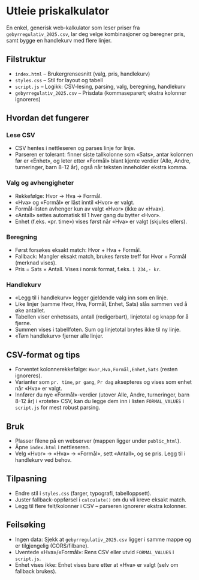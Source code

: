 # Utleie priskalkulator

En enkel, generisk web-kalkulator som leser priser fra `gebyrregulativ_2025.csv`, lar deg velge kombinasjoner og beregner pris, samt bygge en handlekurv med flere linjer.

## Filstruktur

- `index.html` – Brukergrensesnitt (valg, pris, handlekurv)
- `styles.css` – Stil for layout og tabell
- `script.js` – Logikk: CSV-lesing, parsing, valg, beregning, handlekurv
- `gebyrregulativ_2025.csv` – Prisdata (kommaseparert; ekstra kolonner ignoreres)

## Hvordan det fungerer

### Lese CSV

- CSV hentes i nettleseren og parses linje for linje.
- Parseren er tolerant: finner siste tallkolonne som «Sats», antar kolonnen før er «Enhet», og leter etter «Formål» blant kjente verdier (Alle, Andre, turneringer, barn 8-12 år), også når teksten inneholder ekstra komma.

### Valg og avhengigheter

- Rekkefølge: Hvor → Hva → Formål.
- «Hva» og «Formål» er låst inntil «Hvor» er valgt.
- Formål-listen avhenger kun av valgt «Hvor» (ikke av «Hva»).
- «Antall» settes automatisk til 1 hver gang du bytter «Hvor».
- Enhet (f.eks. «pr. time») vises først når «Hva» er valgt (skjules ellers).

### Beregning

- Først forsøkes eksakt match: Hvor + Hva + Formål.
- Fallback: Mangler eksakt match, brukes første treff for Hvor + Formål (merknad vises).
- Pris = Sats × Antall. Vises i norsk format, f.eks. `1 234,- kr`.

### Handlekurv

- «Legg til i handlekurv» legger gjeldende valg inn som en linje.
- Like linjer (samme Hvor, Hva, Formål, Enhet, Sats) slås sammen ved å øke antallet.
- Tabellen viser enhetssats, antall (redigerbart), linjetotal og knapp for å fjerne.
- Summen vises i tabellfoten. Sum og linjetotal brytes ikke til ny linje.
- «Tøm handlekurv» fjerner alle linjer.

## CSV-format og tips

- Forventet kolonnerekkefølge: `Hvor,Hva,Formål,Enhet,Sats` (resten ignoreres).
- Varianter som `pr. time`, `pr gang`, `Pr dag` aksepteres og vises som enhet når «Hva» er valgt.
- Innfører du nye «Formål»-verdier (utover Alle, Andre, turneringer, barn 8-12 år) i «rotete» CSV, kan du legge dem inn i listen `FORMAL_VALUES` i `script.js` for mest robust parsing.

## Bruk

- Plasser filene på en webserver (mappen ligger under `public_html`).
- Åpne `index.html` i nettleseren.
- Velg «Hvor» → «Hva» → «Formål», sett «Antall», og se pris. Legg til i handlekurv ved behov.

## Tilpasning

- Endre stil i `styles.css` (farger, typografi, tabelloppsett).
- Juster fallback-oppførsel i `calculate()` om du vil kreve eksakt match.
- Legg til flere felt/kolonner i CSV – parseren ignorerer ekstra kolonner.

## Feilsøking

- Ingen data: Sjekk at `gebyrregulativ_2025.csv` ligger i samme mappe og er tilgjengelig (CORS/filbane).
- Uventede «Hva»/«Formål»: Rens CSV eller utvid `FORMAL_VALUES` i `script.js`.
- Enhet vises ikke: Enhet vises bare etter at «Hva» er valgt (selv om fallback brukes).
